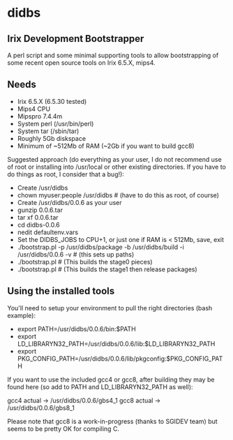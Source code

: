 # didbs

## Irix Development Bootstrapper

A perl script and some minimal supporting tools to allow bootstrapping of some recent open source tools on Irix 6.5.X, mips4.
## Needs

* Irix 6.5.X (6.5.30 tested)
* Mips4 CPU
* Mipspro 7.4.4m
* System perl (/usr/bin/perl)
* System tar (/sbin/tar)
* Roughly 5Gb diskspace
* Minimum of ~512Mb of RAM (~2Gb if you want to build gcc8)

Suggested approach (do everything as your user, I do not recommend use of root or installing into /usr/local or other existing directories. If you have to do things as root, I consider that a bug!):

* Create /usr/didbs
* chown myuser:people /usr/didbs # (have to do this as root, of course)
* Create /usr/didbs/0.0.6 as your user
* gunzip 0.0.6.tar
* tar xf 0.0.6.tar
* cd didbs-0.0.6
* nedit defaultenv.vars
* Set the DIDBS_JOBS to CPU+1, or just one if RAM is < 512Mb, save, exit
* ./bootstrap.pl -p /usr/didbs/package -b /usr/didbs/build -i /usr/didbs/0.0.6 -v # (this sets up paths)
* ./bootstrap.pl # (This builds the stage0 pieces)
* ./bootstrap.pl # (This builds the stage1 then release packages)

## Using the installed tools

You'll need to setup your environment to pull the right directories (bash example):

* export PATH=/usr/didbs/0.0.6/bin:$PATH
* export LD_LIBRARYN32_PATH=/usr/didbs/0.0.6/lib:$LD_LIBRARYN32_PATH
* export PKG_CONFIG_PATH=/usr/didbs/0.0.6/lib/pkgconfig:$PKG_CONFIG_PATH

If you want to use the included gcc4 or gcc8, after building they may be found here (so add to PATH and LD_LIBRARYN32_PATH as well):

gcc4 actual -> /usr/didbs/0.0.6/gbs4_1
gcc8 actual -> /usr/didbs/0.0.6/gbs8_1

Please note that gcc8 is a work-in-progress (thanks to SGIDEV team) but seems to be pretty OK for compiling C.
